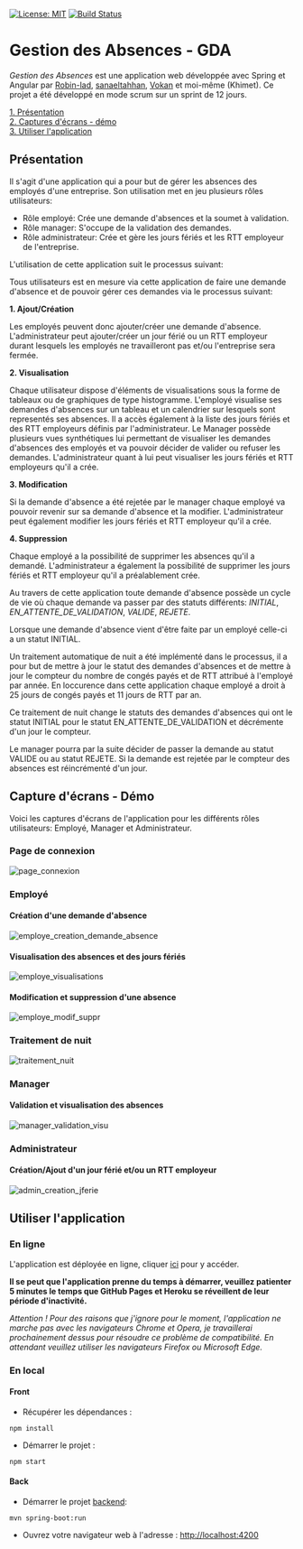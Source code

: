 

[![License: MIT](https://img.shields.io/badge/License-MIT-yellow.svg)](https://opensource.org/licenses/MIT) [![Build Status](https://travis-ci.com/Khimet/gestion-des-absences-front.svg?branch=master)](https://travis-ci.com/Khimet/gestion-des-absences-front)

# Gestion des Absences - GDA

*Gestion des Absences* est une application web développée avec Spring et Angular par [Robin-lad](https://github.com/Robin-lad), [sanaeltahhan](https://github.com/sanaeltahhan), [Vokan](https://github.com/Vokan) et moi-même (Khimet). Ce projet a été développé en mode scrum sur un sprint de 12 jours.

[1. Présentation](#présentation)  
[2. Captures d'écrans - démo](#capture-décrans---démo)  
[3. Utiliser l'application](#utiliser-lapplication)

## Présentation

Il s'agit d'une application qui a pour but de gérer les absences des employés d'une entreprise. Son utilisation met en jeu plusieurs rôles utilisateurs:

- Rôle employé: Crée une demande d'absences et la soumet à validation.
- Rôle manager: S'occupe de la validation des demandes.
- Rôle administrateur: Crée et gère les jours fériés et les RTT employeur de l'entreprise.

L'utilisation de cette application suit le processus suivant:

Tous utilisateurs est en mesure via cette application de faire une demande d'absence et de pouvoir gérer ces demandes via le processus suivant:

**1. Ajout/Création**

Les employés peuvent donc ajouter/créer une demande d'absence. L'administrateur peut ajouter/créer un jour férié ou un RTT employeur durant lesquels les employés ne travailleront pas et/ou l'entreprise sera fermée.

**2. Visualisation**

Chaque utilisateur dispose d'éléments de visualisations sous la forme de tableaux ou de graphiques de type histogramme.
L'employé visualise ses demandes d'absences sur un tableau et un calendrier sur lesquels sont representés ses absences. Il a accès également à la liste des jours fériés et des RTT employeurs définis par l'administrateur.
Le Manager possède plusieurs vues synthétiques lui permettant de visualiser les demandes d'absences des employés et va pouvoir décider de valider ou refuser les demandes.
L'administrateur quant à lui peut visualiser les jours fériés et RTT employeurs qu'il a crée.

**3. Modification**

Si la demande d'absence a été rejetée par le manager chaque employé va pouvoir revenir sur sa demande d'absence et la modifier. 
L'administrateur peut également modifier les jours fériés et RTT employeur qu'il a crée.

**4. Suppression**

Chaque employé a la possibilité de supprimer les absences qu'il a demandé. L'administrateur a également la possibilité de supprimer les jours fériés et RTT employeur qu'il a préalablement crée.

Au travers de cette application toute demande d'absence possède un cycle de vie où chaque demande va passer par des statuts différents: *INITIAL*, *EN_ATTENTE_DE_VALIDATION*, *VALIDE*, *REJETE*.

 

Lorsque une demande d'absence vient d'être faite par un employé celle-ci a un statut INITIAL.

Un traitement automatique de nuit a été implémenté dans le processus, il a pour but de mettre à jour le statut des demandes d'absences et de mettre à jour le compteur du nombre de congés payés et de RTT attribué à l'employé par année. En loccurence dans cette application chaque employé a droit à 25 jours de congés payés et 11 jours de RTT par an. 

Ce traitement de nuit change le statuts des demandes d'absences qui ont le statut INITIAL pour le statut EN_ATTENTE_DE_VALIDATION et décrémente d'un jour le compteur. 

Le manager pourra par la suite décider de passer la demande au statut VALIDE ou au statut REJETE. Si la demande est rejetée par le compteur des absences est réincrémenté d'un jour.

## Capture d'écrans - Démo

Voici les captures d'écrans de l'application pour les différents rôles utilisateurs: Employé, Manager et Administrateur.

### Page de connexion

![page_connexion](demo/firefox_p8VHQYJK4q.png)

### Employé

#### Création d'une demande d'absence

![employe_creation_demande_absence](demo/employe_creation_demande_absence.gif)

#### Visualisation des absences et des jours fériés

![employe_visualisations](demo/employe_visualisations.gif)

#### Modification et suppression d'une absence

![employe_modif_suppr](demo/employe_modif_suppr.gif)

### Traitement de nuit

![traitement_nuit](demo/traitement_de_nuit.gif)

### Manager

#### Validation et visualisation des absences

![manager_validation_visu](demo/manager_validation_visualisation.gif)

### Administrateur

#### Création/Ajout d'un jour férié et/ou un RTT employeur

![admin_creation_jferie](demo/admin_ajout_ferie.gif)


## Utiliser l'application

### En ligne

L'application est déployée en ligne, cliquer [ici](https://khimet.github.io/gestion-des-absences-front) pour y accéder.

**Il se peut que l'application prenne du temps à démarrer, veuillez patienter 5 minutes le temps que GitHub Pages et Heroku se réveillent de leur période d'inactivité.**

*Attention ! Pour des raisons que j'ignore pour le moment, l'application ne marche pas avec les navigateurs Chrome et Opera, je travaillerai prochainement dessus pour résoudre ce problème de compatibilité. En attendant veuillez utiliser les navigateurs Firefox ou Microsoft Edge.*

### En local

#### Front

* Récupérer les dépendances :

```
npm install
```

* Démarrer le projet :

```
npm start
```

#### Back

* Démarrer le projet [backend](https://github.com/Khimet/gestion-des-absences-back):

```
mvn spring-boot:run
```

* Ouvrez votre navigateur web à l'adresse : [http://localhost:4200](http://localhost:4200)


